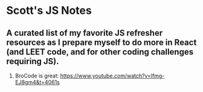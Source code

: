 # Scott's JS Notes
## A curated list of my favorite JS refresher resources as I prepare myself to do more in React (and LEET code, and for other coding challenges requiring JS). 

1. BroCode is great: https://www.youtube.com/watch?v=lfmg-EJ8gm4&t=4061s
